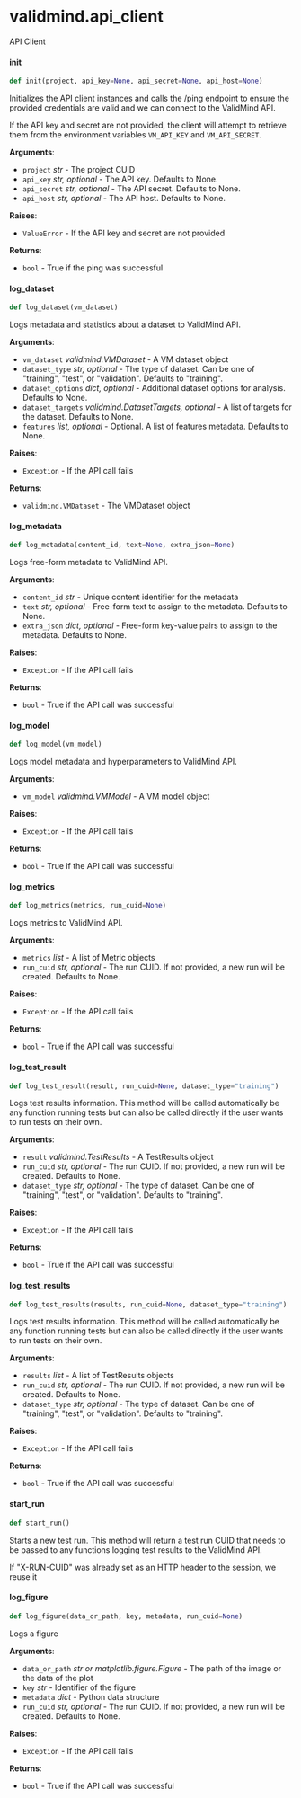 <a id="validmind.api_client"></a>

# validmind.api\_client

API Client

<a id="validmind.api_client.init"></a>

#### init

```python
def init(project, api_key=None, api_secret=None, api_host=None)
```

Initializes the API client instances and calls the /ping endpoint to ensure
the provided credentials are valid and we can connect to the ValidMind API.

If the API key and secret are not provided, the client will attempt to
retrieve them from the environment variables `VM_API_KEY` and `VM_API_SECRET`.

**Arguments**:

- `project` _str_ - The project CUID
- `api_key` _str, optional_ - The API key. Defaults to None.
- `api_secret` _str, optional_ - The API secret. Defaults to None.
- `api_host` _str, optional_ - The API host. Defaults to None.
  

**Raises**:

- `ValueError` - If the API key and secret are not provided
  

**Returns**:

- `bool` - True if the ping was successful

<a id="validmind.api_client.log_dataset"></a>

#### log\_dataset

```python
def log_dataset(vm_dataset)
```

Logs metadata and statistics about a dataset to ValidMind API.

**Arguments**:

- `vm_dataset` _validmind.VMDataset_ - A VM dataset object
- `dataset_type` _str, optional_ - The type of dataset. Can be one of "training", "test", or "validation". Defaults to "training".
- `dataset_options` _dict, optional_ - Additional dataset options for analysis. Defaults to None.
- `dataset_targets` _validmind.DatasetTargets, optional_ - A list of targets for the dataset. Defaults to None.
- `features` _list, optional_ - Optional. A list of features metadata. Defaults to None.
  

**Raises**:

- `Exception` - If the API call fails
  

**Returns**:

- `validmind.VMDataset` - The VMDataset object

<a id="validmind.api_client.log_metadata"></a>

#### log\_metadata

```python
def log_metadata(content_id, text=None, extra_json=None)
```

Logs free-form metadata to ValidMind API.

**Arguments**:

- `content_id` _str_ - Unique content identifier for the metadata
- `text` _str, optional_ - Free-form text to assign to the metadata. Defaults to None.
- `extra_json` _dict, optional_ - Free-form key-value pairs to assign to the metadata. Defaults to None.
  

**Raises**:

- `Exception` - If the API call fails
  

**Returns**:

- `bool` - True if the API call was successful

<a id="validmind.api_client.log_model"></a>

#### log\_model

```python
def log_model(vm_model)
```

Logs model metadata and hyperparameters to ValidMind API.

**Arguments**:

- `vm_model` _validmind.VMModel_ - A VM model object
  

**Raises**:

- `Exception` - If the API call fails
  

**Returns**:

- `bool` - True if the API call was successful

<a id="validmind.api_client.log_metrics"></a>

#### log\_metrics

```python
def log_metrics(metrics, run_cuid=None)
```

Logs metrics to ValidMind API.

**Arguments**:

- `metrics` _list_ - A list of Metric objects
- `run_cuid` _str, optional_ - The run CUID. If not provided, a new run will be created. Defaults to None.
  

**Raises**:

- `Exception` - If the API call fails
  

**Returns**:

- `bool` - True if the API call was successful

<a id="validmind.api_client.log_test_result"></a>

#### log\_test\_result

```python
def log_test_result(result, run_cuid=None, dataset_type="training")
```

Logs test results information. This method will be called automatically be any function
running tests but can also be called directly if the user wants to run tests on their own.

**Arguments**:

- `result` _validmind.TestResults_ - A TestResults object
- `run_cuid` _str, optional_ - The run CUID. If not provided, a new run will be created. Defaults to None.
- `dataset_type` _str, optional_ - The type of dataset. Can be one of "training", "test", or "validation". Defaults to "training".
  

**Raises**:

- `Exception` - If the API call fails
  

**Returns**:

- `bool` - True if the API call was successful

<a id="validmind.api_client.log_test_results"></a>

#### log\_test\_results

```python
def log_test_results(results, run_cuid=None, dataset_type="training")
```

Logs test results information. This method will be called automatically be any function
running tests but can also be called directly if the user wants to run tests on their own.

**Arguments**:

- `results` _list_ - A list of TestResults objects
- `run_cuid` _str, optional_ - The run CUID. If not provided, a new run will be created. Defaults to None.
- `dataset_type` _str, optional_ - The type of dataset. Can be one of "training", "test", or "validation". Defaults to "training".
  

**Raises**:

- `Exception` - If the API call fails
  

**Returns**:

- `bool` - True if the API call was successful

<a id="validmind.api_client.start_run"></a>

#### start\_run

```python
def start_run()
```

Starts a new test run. This method will return a test run CUID that needs to be
passed to any functions logging test results to the ValidMind API.

If "X-RUN-CUID" was already set as an HTTP header to the session, we reuse it

<a id="validmind.api_client.log_figure"></a>

#### log\_figure

```python
def log_figure(data_or_path, key, metadata, run_cuid=None)
```

Logs a figure

**Arguments**:

- `data_or_path` _str or matplotlib.figure.Figure_ - The path of the image or the data of the plot
- `key` _str_ - Identifier of the figure
- `metadata` _dict_ - Python data structure
- `run_cuid` _str, optional_ - The run CUID. If not provided, a new run will be created. Defaults to None.
  

**Raises**:

- `Exception` - If the API call fails
  

**Returns**:

- `bool` - True if the API call was successful

